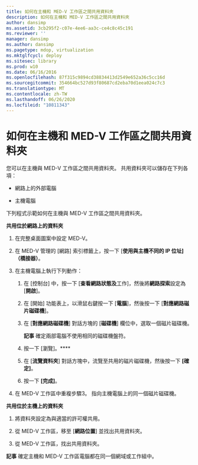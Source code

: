 ```yaml
---
title: 如何在主機和 MED-V 工作區之間共用資料夾
description: 如何在主機和 MED-V 工作區之間共用資料夾
author: dansimp
ms.assetid: 3cb295f2-c07e-4ee6-aa3c-ce4c8c45c191
ms.reviewer: ''
manager: dansimp
ms.author: dansimp
ms.pagetype: mdop, virtualization
ms.mktglfcycl: deploy
ms.sitesec: library
ms.prod: w10
ms.date: 06/16/2016
ms.openlocfilehash: 87f315c9894cd38834413d2549e652a36c5cc16d
ms.sourcegitcommit: 354664bc527d93f80687cd2eba70d1eea024c7c3
ms.translationtype: MT
ms.contentlocale: zh-TW
ms.lasthandoff: 06/26/2020
ms.locfileid: "10811343"
---
```

# 如何在主機和 MED-V 工作區之間共用資料夾


您可以在主機與 MED-V 工作區之間共用資料夾。 共用資料夾可以儲存在下列各項：

-   網路上的外部電腦

-   主機電腦

下列程式示範如何在主機與 MED-V 工作區之間共用資料夾。

**共用位於網路上的資料夾**

1.  在完整桌面圖案中設定 MED-V。

2.  在 MED-V 管理的 [網路] 索引標籤上，按一下 [**使用與主機不同的 IP 位址] （橋接器）**。

3.  在主機電腦上執行下列動作：

    1.  在 [控制台] 中，按一下 [**查看網路狀態及**工作]，然後將**網路探索**設定為 [**開啟**]。

    2.  在 [開始] 功能表上，以滑鼠右鍵按一下 [**電腦**]，然後按一下 [**對應網路磁片磁碟機**]。

    3.  在 [**對應網路磁碟機**] 對話方塊的 [**磁碟機**] 欄位中，選取一個磁片磁碟機。

        **記事** 確定兩部電腦不使用相同的磁碟機盤符。

         

    4.  按一下 \[瀏覽\]。****

    5.  在 [**流覽資料夾**] 對話方塊中，流覽至共用的磁片磁碟機，然後按一下 **[確定]**。

    6.  按一下 **\[完成\]**。

4.  在 MED-V 工作區中重複步驟3。 指向主機電腦上的同一個磁片磁碟機。

**共用位於主機上的資料夾**

1.  將資料夾設定為與適當的許可權共用。

2.  從 MED-V 工作區，移至 [**網路位置**] 並找出共用資料夾。

3.  從 MED-V 工作區，找出共用資料夾。

**記事** 確定主機和 MED-V 工作區電腦都在同一個網域或工作組中。

 

 

 





